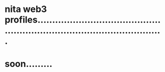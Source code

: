 # nita web3 profiles................................................................................................
# soon.........
